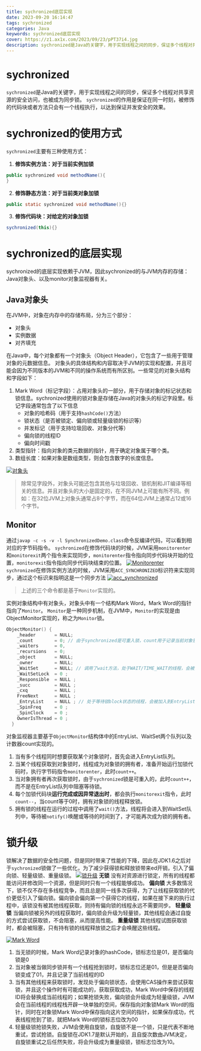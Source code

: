 ```yaml
---
title: sychronized底层实现
date: 2023-09-20 16:14:47
tags: sychronized
categories: Java
keywords: sychronized底层实现
cover: https://z1.ax1x.com/2023/09/23/pPT37i4.jpg
description: sychronized是Java的关键字，用于实现线程之间的同步，保证多个线程对共享资源的安全访问，也被称为同步锁
---
```

# sychronized
`sychronized`是Java的关键字，用于实现线程之间的同步，保证多个线程对共享资源的安全访问，也被成为同步锁。
`sychronized`的作用是保证在同一时刻，被修饰的代码块或者方法只会有一个线程执行，以达到保证并发安全的效果。

# sychronized的使用方式
`sychronized`主要有三种使用方式：
1. **修饰实例方法：对于当前实例加锁**
```java
public sychronized void methodName(){
}
```
2. **修饰静态方法：对于当前类对象加锁**
```java
public static sychronized void methodName(){}
```
3. **修饰代码块：对给定的对象加锁**
```java
sychronized(this){}
```

# sychronized的底层实现
sychronized的底层实现依赖于JVM，因此sychronized的与JVM内存的存储：Java对象头、以及monitor对象监视器有关。

## Java对象头
在JVM中，对象在内存中的存储布局，分为三个部分：
* 对象头
* 实例数据
* 对齐填充

在Java中，每个对象都有一个对象头（Object Header），它包含了一些用于管理对象的元数据信息。
对象头的具体结构和内容取决于JVM的实现和配置，并且可能会因为不同版本的JVM和不同的操作系统而有所区别。一些常见的对象头结构和字段如下：
1. Mark Word（标记字段）：占用对象头的一部分，用于存储对象的标记状态和锁信息。sychronized使用的锁对象是存储在Java的对象头的标记字段里。标记字段通常包含了以下信息
	* 对象的哈希码（用于支持`hashCode()`方法）
	* 锁状态（是否被锁定、偏向锁或轻量级锁的标识等）
	* 并发标记（用于支持垃圾回收、对象分代等）
	* 偏向锁的线程ID
	* 偏向时间戳
2. 类型指针：指向对象的类元数据的指针，用于确定对象属于哪个类。
3. 数组长度：如果对象是数组类型，则会包含数字的长度信息。

[![对象头](https://z1.ax1x.com/2023/09/20/pP5h0gI.png)](https://imgse.com/i/pP5h0gI)

>除常见字段外，对象头可能还包含其他与垃圾回收、锁机制和JIT编译等相关的信息。并且对象头的大小是固定的，在不同JVM上可能有所不同。例如：在32位JVM上对象头通常占8个字节，而在64位JVM上通常占12或16个字节。

## Monitor
通过`javap -c -s -v -l SynchronizedDemo.class`命令反编译代码，可以看到相对应的字节码指令。
`sychronized`在修饰代码块的时候，JVM采用`monitorenter`和`monitorexit`两个指令来实现同步，`monitorenter`指令指向同步代码块开始的位置，`monitorexit`指令指向同步代码块结束的位置。
[![Monitorenter](https://z1.ax1x.com/2023/09/20/pP5hvx1.png)](https://imgse.com/i/pP5hvx1)
`sychronized`在修饰实例方法的时候，JVM采用`ACC_SYNCHRONIZED`标识符来实现同步，通过这个标识来指明这是一个同步方法
[![acc_synchronized](https://z1.ax1x.com/2023/09/20/pP5hj2R.png)](https://imgse.com/i/pP5hj2R)
>上述的三个命令都是基于`Monitor`实现的。

实例对象结构中有对象头，对象头中有一个结构Mark Word，Mark Word的指针指向了`Monitor`。
`Monitor`是一种同步机制，在JVM中，`Monitor`的实现是由ObjectMonitor实现的，称之为`Monitor`锁。
```c++
ObjectMonitor() {
    _header       = NULL;
    _count        = 0; // 由于synchronized是可重入锁，count用于记录当前对象锁拥有者线程获取锁的次数
    _waiters      = 0,
    _recursions   = 0;
    _object       = NULL;
    _owner        = NULL;
    _WaitSet      = NULL; // 调用了wait方法，处于WAIT/TIME_WAIT的线程，会被加入到WaitSet
    _WaitSetLock  = 0 ;
    _Responsible  = NULL ;
    _succ         = NULL ;
    _cxq          = NULL ;
    FreeNext      = NULL ;
    _EntryList    = NULL ; // 处于等待锁block状态的线程，会被加入到EntryList
    _SpinFreq     = 0 ;
    _SpinClock    = 0 ;
    OwnerIsThread = 0 ;
  }
```

对象监视器主要基于`ObjectMonitor`结构体中的EntryList、WaitSet两个队列以及计数器count实现的。
1. 当有多个线程同时想要获取某个对象锁时，首先会进入EntryList队列。
2. 当某个线程获取到对象锁时，线程成为对象锁的拥有者，准备开始运行加锁代码时，执行字节码指令`monitorenter`，此时`count++`。
3. 当对象拥有者再次获取锁时，由于`sychronized`锁是可重入的，此时`count++`，而不是在EntryList队列中阻塞等待锁。
4. 每个加锁代码块**运行完成或因异常退出时**，都会执行`monitorexit`指令，此时`count--`，当count等于0时，拥有对象锁的线程释放锁。
5. 拥有锁的线程在运行的过程中调用了`wait()`方法，线程将会进入到WaitSet队列中，等待被`notify()`唤醒或等待的时间到了，才可能再次成为锁的拥有者。

# 锁升级
锁解决了数据的安全性问题，但是同时带来了性能的下降，因此在JDK1.6之后对于`sychronized`锁做了一些优化，为了减少获得锁和释放锁带来ed开销，引入了偏向锁、轻量级锁、重量级锁。
[![锁升级](https://z1.ax1x.com/2023/09/20/pP5Iw8J.png)](https://imgse.com/i/pP5Iw8J)
**无锁**
没有对资源进行锁定，所有的线程都能访问并修改同一个资源，但是同时只有一个线程能够成功。
**偏向锁**
大多数情况下，锁不仅不存在多线程竞争，而且总是同一线多次获得，为了让线程获取锁的代价更低引入了偏向锁。偏向锁会偏向第一个获得它的线程，如果在接下来的执行过程中，该锁没有被其他线程获取，则持有偏向锁的线程永远不需要同步。
**轻量级锁**
当偏向锁被另外的线程获取时，偏向锁会升级为轻量锁，其他线程会通过自旋的方式尝试获取锁，不会阻塞，从而提高性能。
**重量级锁**
其他线程试图获取锁时，都会被阻塞，只有持有锁的线程释放锁之后才会唤醒这些线程。

[![Mark Word](https://z1.ax1x.com/2023/09/20/pP5Ivxs.png)](https://imgse.com/i/pP5Ivxs)
1. 当无锁的时候，Mark Word记录对象的hashCode，锁标志位是01，是否偏向锁是0
2. 当对象被当做同步锁并有一个线程抢到锁时，锁标志位还是01，但是是否偏向锁变成了01，并且记录了当前线程的ID
3. 当有其他线程来获取锁时，发现处于偏向锁状态，会使用CAS操作来尝试获取锁，并且这个操作时有可能成功的，获取获取成功，Mark Word中保存的线程ID将会替换成当前线程的；如果抢锁失败，偏向锁会升级成为轻量级锁，JVM会在当前线程的线程栈开辟一块单独的空间，保存指向对象锁Mark Word的指针，同时在对象锁Mark Word中保存指向这片空间的指针，如果保存成功，代表线程抢到了锁，就把Mark Word的锁标志位改为00
4. 轻量级锁抢锁失败，JVM会使用自旋锁，自旋锁不是一个锁，只是代表不断地重试，尝试抢锁。自旋锁在JDK1.7是默认开始的，且自旋次数由JVM决定，自旋锁重试之后任然失败，将会升级成为重量级锁，锁标志位改为10。
